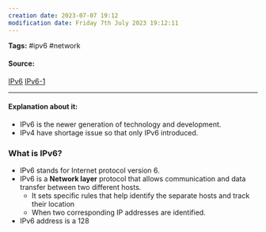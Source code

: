 ```yaml
---
creation date: 2023-07-07 19:12
modification date: Friday 7th July 2023 19:12:11
---
```


**Tags:** #ipv6 #network 

#### Source:
[IPv6](https://www.geeksforgeeks.org/what-is-ipv6/)
[IPv6-1](https://www.cloudns.net/blog/what-is-an-ipv6-address/)

--------------------------------------

#### Explanation about it:

* IPv6 is the newer generation of technology and development.
* IPv4 have shortage issue so that only IPv6 introduced.


### What is IPv6?

* IPv6 stands for Internet protocol version 6.
* IPv6 is a **Network layer** protocol that allows communication and data transfer between two different hosts.
	* It sets specific rules that help identify the separate hosts and track their location
	* When two corresponding IP addresses are identified.
* IPv6 address is a 128